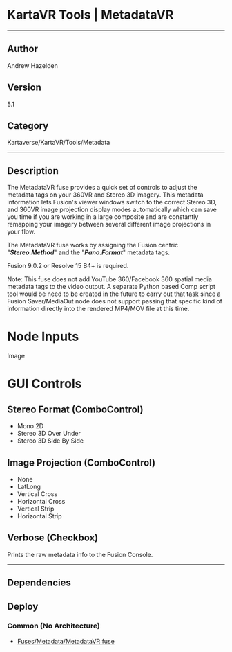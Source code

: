 # KartaVR Tools | MetadataVR
___

## Author
Andrew Hazelden

## Version
5.1

## Category
Kartaverse/KartaVR/Tools/Metadata

___

## Description
<p>The MetadataVR fuse provides a quick set of controls to adjust the metadata tags on your 360VR and Stereo 3D imagery. This metadata information lets Fusion's viewer windows switch to the correct Stereo 3D, and 360VR image projection display modes automatically which can save you time if you are working in a large composite and are constantly remapping your imagery between several different image projections in your flow.</p>

<p>The MetadataVR fuse works by assigning the Fusion centric "<strong><i>Stereo.Method</i></strong>" and the "<strong><i>Pano.Format</i></strong>" metadata tags.</p>

<p>Fusion 9.0.2 or Resolve 15 B4+ is required.</p>

<p>Note: This fuse does not add YouTube 360/Facebook 360 spatial media metadata tags to the video output. A separate Python based Comp script tool would be need to be created in the future to carry out that task since a Fusion Saver/MediaOut node does not support passing that specific kind of information directly into the rendered MP4/MOV file at this time.</p>


<h1>Node Inputs</h1>

<p>Image</p>


<h1>GUI Controls</h1>


<h2>Stereo Format (ComboControl)</h2>

<ul>
	<li>Mono 2D</li>
	<li>Stereo 3D Over Under</li>
	<li>Stereo 3D Side By Side</li>
</ul>


<h2>Image Projection (ComboControl)</h2>

<ul>
	<li>None</li>
	<li>LatLong</li>
	<li>Vertical Cross</li>
	<li>Horizontal Cross</li>
	<li>Vertical Strip</li>
	<li>Horizontal Strip</li>
</ul>


<h2>Verbose (Checkbox)</h2>

<p>Prints the raw metadata info to the Fusion Console.</p>

___

## Dependencies

## Deploy

### Common (No Architecture)

<ul>
<li><a href="https://gitlab.com/WeSuckLess/Reactor/-/blob/master/Atoms/com.AndrewHazelden.MetadataVR/Fuses/Metadata/MetadataVR.fuse?ref_type=heads">Fuses/Metadata/MetadataVR.fuse</a></li>
</ul>
